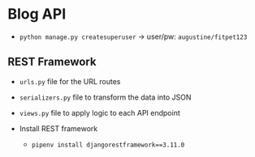 # Blog API

- `python manage.py createsuperuser` -> user/pw: `augustine/fitpet123`

## REST Framework
- `urls.py` file for the URL routes
- `serializers.py` file to transform the data into JSON
- `views.py` file to apply logic to each API endpoint

- Install REST framework
    - `pipenv install djangorestframework==3.11.0`
    